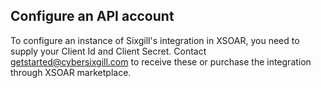   ## Configure an API account
To configure an instance of Sixgill's integration in XSOAR, you need to supply your Client Id and Client Secret. Contact getstarted@cybersixgill.com to receive these or purchase the integration through XSOAR marketplace.
 
